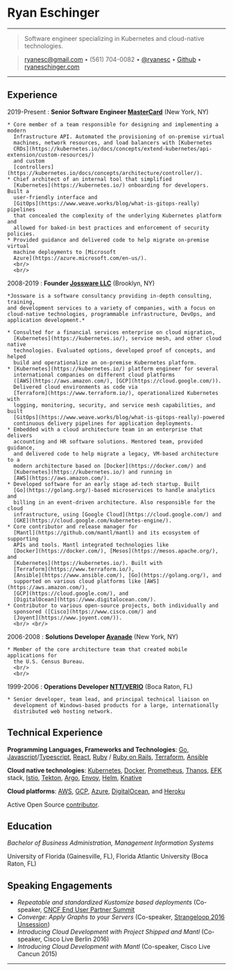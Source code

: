 Ryan Eschinger
==================

---

> Software engineer specializing in Kubernetes and cloud-native technologies.

> [ryanesc@gmail.com](mailto:ryanesc@gmail.com) • (561) 704-0082 •
> [\@ryanesc](https://twitter.com/ryanesc) • [Github](https://github.com/ryane)
> • [ryaneschinger.com](http://ryaneschinger.com/)

---

Experience
----------

2019-Present
:   **Senior Software Engineer
    [MasterCard](https://www.mastercard.us/en-us.html)** (New York, NY)

    * Core member of a team responsible for designing and implementing a modern
      Infrastructure API. Automated the provisioning of on-premise virtual
      machines, network resources, and load balancers with [Kubernetes
      CRDs](https://kubernetes.io/docs/concepts/extend-kubernetes/api-extension/custom-resources/)
      and custom
      [controllers](https://kubernetes.io/docs/concepts/architecture/controller/).
    * Chief architect of an internal tool that simplified
      [Kubernetes](https://kubernetes.io/) onboarding for developers. Built a
      user-friendly interface and
      [GitOps](https://www.weave.works/blog/what-is-gitops-really) pipelines
      that concealed the complexity of the underlying Kubernetes platform and
      allowed for baked-in best practices and enforcement of security policies.
    * Provided guidance and delivered code to help migrate on-premise virtual
      machine deployments to [Microsoft
      Azure](https://azure.microsoft.com/en-us/).
      <br/>
      <br/>

2008-2019
:   **Founder [Jossware LLC](http://ryaneschinger.com/)** (Brooklyn, NY)

    *Jossware is a software consultancy providing in-depth consulting, training,
    and development services to a variety of companies, with a focus on
    cloud-native technologies, programmable infrastructure, DevOps, and
    application development.*

    * Consulted for a financial services enterprise on cloud migration,
      [Kubernetes](https://kubernetes.io/), service mesh, and other cloud native
      technologies. Evaluated options, developed proof of concepts, and helped
      build and operationalize an on-premise Kubernetes platform.
    * [Kubernetes](https://kubernetes.io/) platform engineer for several
      international companies on different cloud platforms
      ([AWS](https://aws.amazon.com/), [GCP](https://cloud.google.com/)).
      Delivered cloud environments as code via
      [Terraform](https://www.terraform.io/), operationalized Kubernetes with
      logging, monitoring, security, and service mesh capabilities, and built
      [GitOps](https://www.weave.works/blog/what-is-gitops-really)-powered
      continuous delivery pipelines for application deployments.
    * Embedded with a cloud architecture team in an enterprise that delivers
      accounting and HR software solutions. Mentored team, provided guidance,
      and delivered code to help migrate a legacy, VM-based architecture to a
      modern architecture based on [Docker](https://docker.com/) and
      [Kubernetes](https://kubernetes.io/) and running in
      [AWS](https://aws.amazon.com/).
    * Developed software for an early stage ad-tech startup. Built
      [Go](https://golang.org/)-based microservices to handle analytics and
      billing in an event-driven architecture. Also responsible for the cloud
      infrastructure, using [Google Cloud](https://cloud.google.com/) and
      [GKE](https://cloud.google.com/kubernetes-engine/).
    * Core contributor and release manager for
      [Mantl](https://github.com/mantl/mantl) and its ecosystem of supporting
      APIs and tools. Mantl integrated technologies like
      [Docker](https://docker.com/), [Mesos](https://mesos.apache.org/), and
      [Kubernetes](https://kubernetes.io/). Built with
      [Terraform](https://www.terraform.io/),
      [Ansible](https://www.ansible.com/), [Go](https://golang.org/), and
      supported on various cloud platforms like [AWS](https://aws.amazon.com/),
      [GCP](https://cloud.google.com/), and
      [DigitalOcean](https://www.digitalocean.com/).
    * Contributor to various open-source projects, both individually and
      sponsored ([Cisco](https://www.cisco.com/) and
      [Joyent](https://www.joyent.com/)). 
      <br/> <br/>

2006-2008
:   **Solutions Developer [Avanade](https://www.avanade.com/en)** (New York, NY)

    * Member of the core architecture team that created mobile applications for
      the U.S. Census Bureau.
      <br/>
      <br/>

1999-2006
:   **Operations Developer [NTT/VERIO](https://www.verio.com/)** (Boca Raton, FL)

    * Senior developer, team lead, and principal technical liaison on
      development of Windows-based products for a large, internationally
      distributed web hosting network.

Technical Experience
--------------------

**Programming Languages, Frameworks and Technologies**:
[Go](https://golang.org/),
[Javascript](https://www.javascript.com/)/[Typescript](https://www.typescriptlang.org/),
[React](https://reactjs.org/), [Ruby](https://www.ruby-lang.org/en/) / [Ruby on
Rails](https://rubyonrails.org/), [Terraform](https://www.terraform.io/),
[Ansible](https://www.ansible.com/)

**Cloud native technologies**: [Kubernetes](https://kubernetes.io/),
[Docker](https://docker.com/), [Prometheus](https://prometheus.io/),
[Thanos](https://thanos.io/),
[EFK](https://platform9.com/blog/kubernetes-logging-and-monitoring-the-elasticsearch-fluentd-and-kibana-efk-stack-part-1-fluentd-architecture-and-configuration/)
stack, [Istio](https://istio.io/), [Tekton](https://cloud.google.com/tekton),
[Argo](https://argoproj.github.io/), [Envoy](https://www.envoyproxy.io/),
[Helm](https://helm.sh/), [Knative](https://knative.dev/)

**Cloud platforms**: [AWS](https://aws.amazon.com/),
[GCP](https://cloud.google.com/), [Azure](https://azure.microsoft.com/en-us/),
[DigitalOcean](https://www.digitalocean.com/), and
[Heroku](https://www.heroku.com/)

Active Open Source [contributor](https://github.com/ryane).

Education
---------

*Bachelor of Business Administration, Management Information Systems*

University of Florida (Gainesville, FL), Florida Atlantic University (Boca
Raton, FL)


Speaking Engagements
----------------------------------------

* *Repeatable and standardized Kustomize based deployments* (Co-speaker, [CNCF
  End User Partner
  Summit](https://kccncna19.sched.com/event/U1VJ/cncf-end-user-partner-summit-additional-registration-fee-required)
* *Converge: Apply Graphs to your Servers* (Co-speaker, [Strangeloop 2016
  Unsession](https://github.com/strangeloop/StrangeLoop2016/wiki/Unsessions))
* *Introducing Cloud Development with Project Shipped and Mantl* (Co-speaker,
  Cisco Live Berlin 2016)
* *Introducing Cloud Development with Mantl* (Co-speaker, Cisco Live Cancun
  2015)


---
